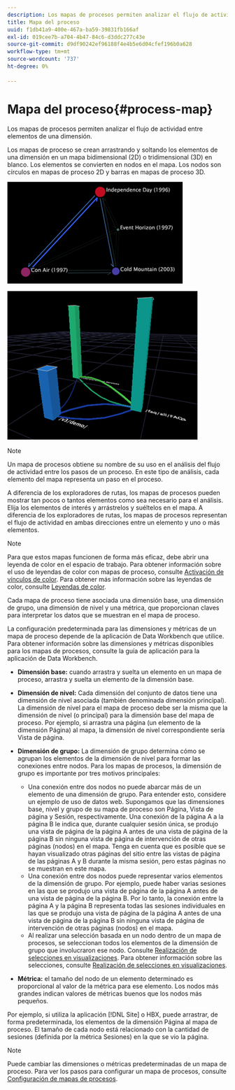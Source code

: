 ```yaml
---
description: Los mapas de procesos permiten analizar el flujo de actividad entre elementos de una dimensión.
title: Mapa del proceso
uuid: f1db41a9-400e-467a-ba59-39831fb166af
exl-id: 019cee7b-a704-4b47-84c6-d3ddc277c43e
source-git-commit: d9df90242ef96188f4e4b5e6d04cfef196b0a628
workflow-type: tm+mt
source-wordcount: '737'
ht-degree: 0%

---
```


# Mapa del proceso{#process-map}

Los mapas de procesos permiten analizar el flujo de actividad entre elementos de una dimensión.

Los mapas de proceso se crean arrastrando y soltando los elementos de una dimensión en un mapa bidimensional (2D) o tridimensional (3D) en blanco. Los elementos se convierten en nodos en el mapa. Los nodos son círculos en mapas de proceso 2D y barras en mapas de proceso 3D.

![](assets/vis_2DProcessMap.png)

![](assets/vis_3DProcessMap.png)

>[!NOTE]
>
>Un mapa de procesos obtiene su nombre de su uso en el análisis del flujo de actividad entre los pasos de un proceso. En este tipo de análisis, cada elemento del mapa representa un paso en el proceso.

A diferencia de los exploradores de rutas, los mapas de procesos pueden mostrar tan pocos o tantos elementos como sea necesario para el análisis. Elija los elementos de interés y arrástrelos y suéltelos en el mapa. A diferencia de los exploradores de rutas, los mapas de procesos representan el flujo de actividad en ambas direcciones entre un elemento y uno o más elementos.

>[!NOTE]
>
>Para que estos mapas funcionen de forma más eficaz, debe abrir una leyenda de color en el espacio de trabajo. Para obtener información sobre el uso de leyendas de color con mapas de proceso, consulte [Activación de vínculos de color](../../../../home/c-get-started/c-analysis-vis/c-proc-maps/c-act-color-lnks.md#concept-2c9b9f67f2bd4cd7a5431fa21c094edc). Para obtener más información sobre las leyendas de color, consulte [Leyendas de color](../../../../home/c-get-started/c-analysis-vis/c-legends/c-color-leg.md#concept-f84d51dc0d6547f981d0642fc2d01358).

Cada mapa de proceso tiene asociada una dimensión base, una dimensión de grupo, una dimensión de nivel y una métrica, que proporcionan claves para interpretar los datos que se muestran en el mapa de proceso.

La configuración predeterminada para las dimensiones y métricas de un mapa de proceso depende de la aplicación de Data Workbench que utilice. Para obtener información sobre las dimensiones y métricas disponibles para los mapas de procesos, consulte la guía de aplicación para la aplicación de Data Workbench.

* **Dimensión base:** cuando arrastra y suelta un elemento en un mapa de proceso, arrastra y suelta un elemento de la dimensión base.
* **Dimensión de nivel:** Cada dimensión del conjunto de datos tiene una dimensión de nivel asociada (también denominada dimensión principal). La dimensión de nivel para el mapa de proceso debe ser la misma que la dimensión de nivel (o principal) para la dimensión base del mapa de proceso. Por ejemplo, si arrastra una página (un elemento de la dimensión Página) al mapa, la dimensión de nivel correspondiente sería Vista de página.
* **Dimensión de grupo:** La dimensión de grupo determina cómo se agrupan los elementos de la dimensión de nivel para formar las conexiones entre nodos. Para los mapas de procesos, la dimensión de grupo es importante por tres motivos principales:

   * Una conexión entre dos nodos no puede abarcar más de un elemento de una dimensión de grupo. Para entender esto, considere un ejemplo de uso de datos web. Supongamos que las dimensiones base, nivel y grupo de su mapa de proceso son Página, Vista de página y Sesión, respectivamente. Una conexión de la página A a la página B le indica que, durante cualquier sesión única, se produjo una vista de página de la página A antes de una vista de página de la página B sin ninguna vista de página de intervención de otras páginas (nodos) en el mapa. Tenga en cuenta que es posible que se hayan visualizado otras páginas del sitio entre las vistas de página de las páginas A y B durante la misma sesión, pero estas páginas no se muestran en este mapa.
   * Una conexión entre dos nodos puede representar varios elementos de la dimensión de grupo. Por ejemplo, puede haber varias sesiones en las que se produjo una vista de página de la página A antes de una vista de página de la página B. Por lo tanto, la conexión entre la página A y la página B representa todas las sesiones individuales en las que se produjo una vista de página de la página A antes de una vista de página de la página B sin ninguna vista de página de intervención de otras páginas (nodos) en el mapa.
   * Al realizar una selección basada en un nodo dentro de un mapa de procesos, se seleccionan todos los elementos de la dimensión de grupo que involucraron ese nodo. Consulte [Realización de selecciones en visualizaciones](../../../../home/c-get-started/c-vis/c-sel-vis/c-sel-vis.md#concept-012870ec22c7476e9afbf3b8b2515746). Para obtener información sobre las selecciones, consulte [Realización de selecciones en visualizaciones](../../../../home/c-get-started/c-vis/c-sel-vis/c-sel-vis.md#concept-012870ec22c7476e9afbf3b8b2515746).

* **Métrica:** el tamaño del nodo de un elemento determinado es proporcional al valor de la métrica para ese elemento. Los nodos más grandes indican valores de métricas buenos que los nodos más pequeños.

Por ejemplo, si utiliza la aplicación [!DNL Site] o HBX, puede arrastrar, de forma predeterminada, los elementos de la dimensión Página al mapa de proceso. El tamaño de cada nodo está relacionado con la cantidad de sesiones (definida por la métrica Sesiones) en la que se vio la página.

>[!NOTE]
>
>Puede cambiar las dimensiones o métricas predeterminadas de un mapa de proceso. Para ver los pasos para configurar un mapa de procesos, consulte [Configuración de mapas de procesos](../../../../home/c-get-started/c-intf-anlys-ftrs/t-config-proc-maps.md#task-4a95730b18a14bc790a77c013832b2d6).
